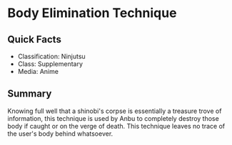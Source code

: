 # Body Elimination Technique

## Quick Facts
- Classification: Ninjutsu
- Class: Supplementary
- Media: Anime

## Summary
Knowing full well that a shinobi's corpse is essentially a treasure trove of information, this technique is used by Anbu to completely destroy those body if caught or on the verge of death. This technique leaves no trace of the user's body behind whatsoever.
